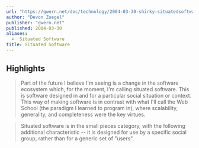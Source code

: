```yaml
---
url: "https://gwern.net/doc/technology/2004-03-30-shirky-situatedsoftware.html"
author: "Devon Zuegel"
publisher: "gwern.net"
published: 2004-03-30
aliases:
  -  Situated Software
title: Situated Software
---
```


## Highlights
> Part of the future I believe I'm seeing is a change in the software ecosystem which, for the moment, I'm calling situated software. This is software designed in and for a particular social situation or context. This way of making software is in contrast with what I'll call the Web School (the paradigm I learned to program in), where scalability, generality, and completeness were the key virtues.

> Situated software is in the small pieces category, with the following additional characteristic -- it is designed for use by a specific social group, rather than for a generic set of "users".

